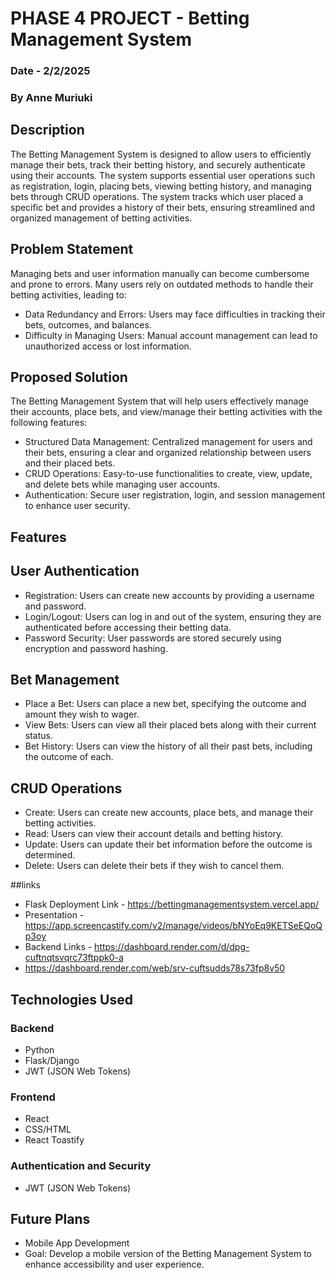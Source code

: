 #  PHASE 4 PROJECT - Betting Management System
### Date - 2/2/2025
### By Anne Muriuki
## Description
The Betting Management System is designed to allow users to efficiently manage their bets, track their betting history, and securely authenticate using their accounts. The system supports essential user operations such as registration, login, placing bets, viewing betting history, and managing bets through CRUD operations. The system tracks which user placed a specific bet and provides a history of their bets, ensuring streamlined and organized management of betting activities.

## Problem Statement
Managing bets and user information manually can become cumbersome and prone to errors. Many users rely on outdated methods to handle their betting activities, leading to:

* Data Redundancy and Errors: Users may face difficulties in tracking their bets, outcomes, and balances.
* Difficulty in Managing Users: Manual account management can lead to unauthorized access or lost information.

## Proposed Solution
The Betting Management System that will help users effectively manage their accounts, place bets, and view/manage their betting activities with the following features:

* Structured Data Management: Centralized management for users and their bets, ensuring a clear and organized relationship between users and their placed bets.
* CRUD Operations: Easy-to-use functionalities to create, view, update, and delete bets while managing user accounts.
* Authentication: Secure user registration, login, and session management to enhance user security.

## Features
## User Authentication
* Registration: Users can create new accounts by providing a username and password.
* Login/Logout: Users can log in and out of the system, ensuring they are authenticated before accessing their betting data.
* Password Security: User passwords are stored securely using encryption and password hashing.

## Bet Management
* Place a Bet: Users can place a new bet, specifying the outcome and amount they wish to wager.
* View Bets: Users can view all their placed bets along with their current status.
* Bet History: Users can view the history of all their past bets, including the outcome of each.

## CRUD Operations
* Create: Users can create new accounts, place bets, and manage their betting activities.
* Read: Users can view their account details and betting history.
* Update: Users can update their bet information before the outcome is determined.
* Delete: Users can delete their bets if they wish to cancel them.

##links
* Flask Deployment Link - https://bettingmanagementsystem.vercel.app/
* Presentation - https://app.screencastify.com/v2/manage/videos/bNYoEq9KETSeEQoQp3oy
* Backend Links - https://dashboard.render.com/d/dpg-cuftnqtsvqrc73ftppk0-a
* https://dashboard.render.com/web/srv-cuftsudds78s73fp8v50

## Technologies Used
### Backend
* Python
* Flask/Django
* JWT (JSON Web Tokens)
### Frontend
* React
* CSS/HTML
* React Toastify
### Authentication and Security
* JWT (JSON Web Tokens)

## Future Plans
* Mobile App Development
* Goal: Develop a mobile version of the Betting Management System to enhance accessibility and user experience.



